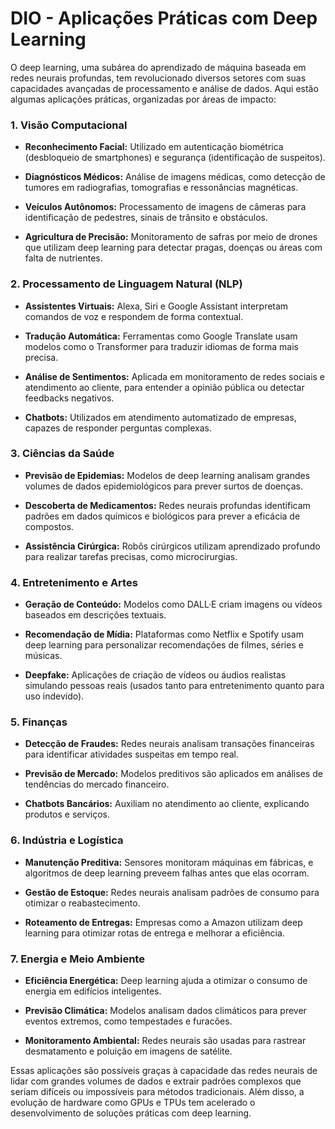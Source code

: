 # DIO - Aplicações Práticas com Deep Learning

O deep learning, uma subárea do aprendizado de máquina baseada em redes neurais profundas, tem revolucionado diversos setores com suas capacidades avançadas de processamento e análise de dados. 
Aqui estão algumas aplicações práticas, organizadas por áreas de impacto:

### **1. Visão Computacional**

- **Reconhecimento Facial:** Utilizado em autenticação biométrica (desbloqueio de smartphones) e segurança (identificação de suspeitos).

- **Diagnósticos Médicos:** Análise de imagens médicas, como detecção de tumores em radiografias, tomografias e ressonâncias magnéticas.

- **Veículos Autônomos:** Processamento de imagens de câmeras para identificação de pedestres, sinais de trânsito e obstáculos.

- **Agricultura de Precisão:** Monitoramento de safras por meio de drones que utilizam deep learning para detectar pragas, doenças ou áreas com falta de nutrientes.

### **2. Processamento de Linguagem Natural (NLP)**

- **Assistentes Virtuais:** Alexa, Siri e Google Assistant interpretam comandos de voz e respondem de forma contextual.

- **Tradução Automática:** Ferramentas como Google Translate usam modelos como o Transformer para traduzir idiomas de forma mais precisa.

- **Análise de Sentimentos:** Aplicada em monitoramento de redes sociais e atendimento ao cliente, para entender a opinião pública ou detectar feedbacks negativos.

- **Chatbots:** Utilizados em atendimento automatizado de empresas, capazes de responder perguntas complexas.

### **3. Ciências da Saúde**

- **Previsão de Epidemias:** Modelos de deep learning analisam grandes volumes de dados epidemiológicos para prever surtos de doenças.

- **Descoberta de Medicamentos:** Redes neurais profundas identificam padrões em dados químicos e biológicos para prever a eficácia de compostos.

- **Assistência Cirúrgica:** Robôs cirúrgicos utilizam aprendizado profundo para realizar tarefas precisas, como microcirurgias.

### **4. Entretenimento e Artes**

- **Geração de Conteúdo:** Modelos como DALL·E criam imagens ou vídeos baseados em descrições textuais.

- **Recomendação de Mídia:** Plataformas como Netflix e Spotify usam deep learning para personalizar recomendações de filmes, séries e músicas.

- **Deepfake:** Aplicações de criação de vídeos ou áudios realistas simulando pessoas reais (usados tanto para entretenimento quanto para uso indevido).

### **5. Finanças**

- **Detecção de Fraudes:** Redes neurais analisam transações financeiras para identificar atividades suspeitas em tempo real.

- **Previsão de Mercado:** Modelos preditivos são aplicados em análises de tendências do mercado financeiro.

- **Chatbots Bancários:** Auxiliam no atendimento ao cliente, explicando produtos e serviços.

### **6. Indústria e Logística**

- **Manutenção Preditiva:** Sensores monitoram máquinas em fábricas, e algoritmos de deep learning preveem falhas antes que elas ocorram.

- **Gestão de Estoque:** Redes neurais analisam padrões de consumo para otimizar o reabastecimento.

- **Roteamento de Entregas:** Empresas como a Amazon utilizam deep learning para otimizar rotas de entrega e melhorar a eficiência.

### **7. Energia e Meio Ambiente**

- **Eficiência Energética:** Deep learning ajuda a otimizar o consumo de energia em edifícios inteligentes.

- **Previsão Climática:** Modelos analisam dados climáticos para prever eventos extremos, como tempestades e furacões.

- **Monitoramento Ambiental:** Redes neurais são usadas para rastrear desmatamento e poluição em imagens de satélite.

Essas aplicações são possíveis graças à capacidade das redes neurais de lidar com grandes volumes de dados e extrair padrões complexos que seriam difíceis 
ou impossíveis para métodos tradicionais. Além disso, a evolução de hardware como GPUs e TPUs tem acelerado o desenvolvimento de soluções práticas com deep learning.
